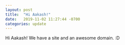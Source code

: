 ```yaml
---
layout: post
title:  "Hi Aakash!"
date:   2019-11-02 11:27:44 -0700
categories: update
---
```

Hi Aakash! We have a site and an awesome domain. :D
